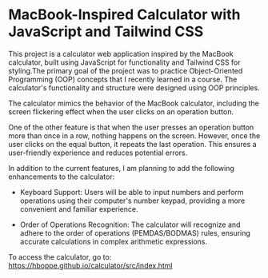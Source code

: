 # MacBook-Inspired Calculator with JavaScript and Tailwind CSS

This project is a calculator web application inspired by the MacBook calculator, built using JavaScript for functionality and Tailwind CSS for styling.The primary goal of the project was to practice Object-Oriented Programming (OOP) concepts that I recently learned in a course. The calculator's functionality and structure were designed using OOP principles.

The calculator mimics the behavior of the MacBook calculator, including the screen flickering effect when the user clicks on an operation button.

One of the other feature is that when the user presses an operation button more than once in a row, nothing happens on the screen. However, once the user clicks on the equal button, it repeats the last operation. This ensures a user-friendly experience and reduces potential errors.

In addition to the current features, I am planning to add the following enhancements to the calculator:

* Keyboard Support: Users will be able to input numbers and perform operations using their computer's number keypad, providing a more convenient and familiar experience.

* Order of Operations Recognition: The calculator will recognize and adhere to the order of operations (PEMDAS/BODMAS) rules, ensuring accurate calculations in complex arithmetic expressions.

To access the calculator, go to: https://hboppe.github.io/calculator/src/index.html
